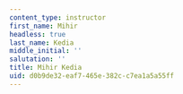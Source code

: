 ```yaml
---
content_type: instructor
first_name: Mihir
headless: true
last_name: Kedia
middle_initial: ''
salutation: ''
title: Mihir Kedia
uid: d0b9de32-eaf7-465e-382c-c7ea1a5a55ff
---
```

